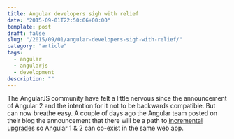```yaml
---
title: Angular developers sigh with relief
date: "2015-09-01T22:50:06+00:00"
template: post
draft: false
slug: "/2015/09/01/angular-developers-sigh-with-relief/"
category: "article"
tags:
  - angular
  - angularjs
  - development
description: ""
---
```


The AngularJS community have felt a little nervous since the announcement of Angular 2 and the intention for it not to be backwards compatible. But can now breathe easy. A couple of days ago the Angular team posted on their blog the announcement that there will be a path to [incremental upgrades](http://angularjs.blogspot.co.nz/2015/08/angular-1-and-angular-2-coexistence.html) so Angular 1 &amp; 2 can co-exist in the same web app.